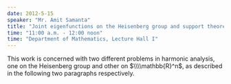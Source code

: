 ```yaml
---
date: 2012-5-15
speaker: "Mr. Amit Samanta"
title: "Joint eigenfunctions on the Heisenberg group and support theorems on $\\mathbb{R}^n$"
time: "11:00 a.m. - 12:00 noon" 
time: "Department of Mathematics, Lecture Hall I"
---
```

This work is concerned with two different problems in harmonic analysis, one on the Heisenberg group and other on $\\\\mathbb{R}^n$, as described in the following two paragraphs respectively.
